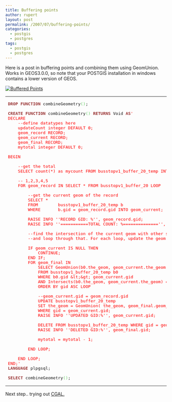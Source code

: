 ```yaml
---
title: Buffering points
author: rupert
layout: post
permalink: /2007/07/buffering-points/
categories:
  - postgis
  - postgres
tags:
  - postgis
  - postgres
---
```

<p>Here is a post in buffering points and combining them using GeomUnion. Works in GEOS3.0.0, so note that your POSTGIS installation in windows contains a lower version of GEOS.</p>
<p><a href="http://www.gisnotes.com/images/2007/07/buffer_points.png" title="Buffered Points"><img src="http://www.gisnotes.com/images/2007/07/buffer_points.thumbnail.png" alt="Buffered Points" /></a></p>

<div class="wp_syntax"><table><tr><td class="code"><pre class="sql" style="font-family:monospace;"><span style="color: #993333; font-weight: bold;">DROP</span> <span style="color: #993333; font-weight: bold;">FUNCTION</span> combineGeometry<span style="color: #66cc66;">&#40;</span><span style="color: #66cc66;">&#41;</span>;
&nbsp;
<span style="color: #993333; font-weight: bold;">CREATE</span> <span style="color: #993333; font-weight: bold;">FUNCTION</span> combineGeometry<span style="color: #66cc66;">&#40;</span><span style="color: #66cc66;">&#41;</span> <span style="color: #993333; font-weight: bold;">RETURNS</span> Void <span style="color: #993333; font-weight: bold;">AS</span><span style="color: #ff0000;">'
DECLARE
	--define datatypes here
	updateCount integer DEFAULT 0;
	geom_record RECORD;
	geom_current RECORD;
	geom_final RECORD;
	mytotal integer DEFAULT 0;
&nbsp;
BEGIN
&nbsp;
	--get the total
	SELECT count(*) as mycount FROM busstopv1_buffer_20_temp INTO mytotal;
&nbsp;
	-- 1,2,3,4,5
	FOR geom_record IN SELECT * FROM busstopv1_buffer_20 LOOP
&nbsp;
		--get the current geom of the record
		SELECT *
		FROM 		busstopv1_buffer_20_temp b
		WHERE 		b.gid = geom_record.gid INTO geom_current;
&nbsp;
		RAISE INFO '</span><span style="color: #ff0000;">'RECORD GID: %'</span><span style="color: #ff0000;">', geom_record.gid;
		RAISE INFO '</span><span style="color: #ff0000;">'===========TOTAL COUNT: %=============='</span><span style="color: #ff0000;">', mytotal;
&nbsp;
		--find the intersection of the current geom with other spatial entities
		--and loop through that. For each loop, update the geom.
&nbsp;
		IF geom_current IS NULL THEN
			CONTINUE;
		END IF;
		FOR geom_final IN
			SELECT GeomUnion(b0.the_geom, geom_current.the_geom ) AS geom_current_union, b0.gid
			FROM busstopv1_buffer_20_temp b0
			WHERE b0.gid &amp;lt;&amp;gt; geom_current.gid
			AND Intersects(b0.the_geom, geom_current.the_geom) = '</span><span style="color: #ff0000;">'t'</span><span style="color: #ff0000;">'
			ORDER BY gid ASC LOOP
&nbsp;
			--geom_current.gid = geom_record.gid
			UPDATE busstopv1_buffer_20_temp
			SET the_geom = GeomUnion( the_geom, geom_final.geom_current_union )
			WHERE gid = geom_current.gid;
			RAISE INFO '</span><span style="color: #ff0000;">'UPDATED GID:%'</span><span style="color: #ff0000;">', geom_current.gid;
&nbsp;
			DELETE FROM busstopv1_buffer_20_temp WHERE gid = geom_final.gid;
			RAISE INFO '</span><span style="color: #ff0000;">'DELETED GID:%'</span><span style="color: #ff0000;">', geom_final.gid;
&nbsp;
			mytotal = mytotal - 1;
&nbsp;
		END LOOP;
&nbsp;
	END LOOP;
END;'</span>
<span style="color: #993333; font-weight: bold;">LANGUAGE</span> plpgsql;
&nbsp;
<span style="color: #993333; font-weight: bold;">SELECT</span> combineGeometry<span style="color: #66cc66;">&#40;</span><span style="color: #66cc66;">&#41;</span>;</pre></td></tr></table></div>

<p>Next step.. trying out <a href="http://www.cgal.org/">CGAL.</a></p>
